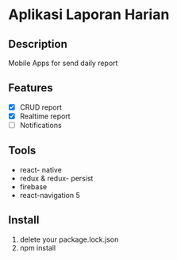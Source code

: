 # Aplikasi Laporan Harian
## Description

Mobile Apps for send daily report

## Features 

- [x] CRUD report
- [x] Realtime report
- [ ] Notifications
## Tools
* react- native 
* redux & redux- persist
* firebase
* react-navigation 5
## Install 
 1. delete your package.lock.json
 2. npm install

